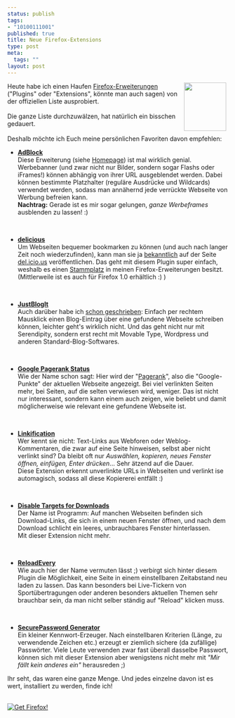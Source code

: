 ```yaml
--- 
status: publish
tags: 
- "10100111001"
published: true
title: Neue Firefox-Extensions
type: post
meta: 
  tags: ""
layout: post
---
```

<img width="96" hspace="5" height="110" border="0" align="right" src="/wp-content/olduploads/logos/firefox-cornerlogo.serendipityThumb.png" alt=""  />Heute habe ich einen Haufen <a href="http://update.mozilla.org/extensions/" title="http://update.mozilla.org/extensions/" onmouseover="window.status='http://update.mozilla.org/extensions/';return true;" onmouseout="window.status='';return true;">Firefox-Erweiterungen</a> (&quot;Plugins&quot; oder &quot;Extensions&quot;, könnte man auch sagen) von der offiziellen Liste ausprobiert.<br /><br />Die ganze Liste durchzuwälzen, hat natürlich ein bisschen gedauert.<br /><br />Deshalb möchte ich Euch meine persönlichen Favoriten davon empfehlen:<br /><ul><li><a href="https://update.mozilla.org/extensions/moreinfo.php?application=firefox&id=10&vid=664" title="https://update.mozilla.org/extensions/moreinfo.php?application=firefox&id=10&vid=664" onmouseover="window.status='https://update.mozilla.org/extensions/moreinfo.php?application=firefox&id=10&vid=664';return true;" onmouseout="window.status='';return true;"><span style="font-weight: bold;">AdBlock</span></a><br />Diese Erweiterung (siehe <a href="http://adblock.mozdev.org/" title="http://adblock.mozdev.org/" onmouseover="window.status='http://adblock.mozdev.org/';return true;" onmouseout="window.status='';return true;">Homepage</a>) ist mal wirklich genial.<br />Werbebanner (und zwar nicht nur Bilder, sondern sogar Flashs oder iFrames!) können abhängig von ihrer URL ausgeblendet werden. Dabei können bestimmte Platzhalter (reguläre Ausdrücke und Wildcards) verwendet werden, sodass man annähernd jede verrückte Webseite von Werbung befreien kann.<br /><span style="font-weight: bold;">Nachtrag:</span> Gerade ist es mir sogar gelungen, <span style="font-style: italic;">ganze Werbeframes</span> ausblenden zu lassen! :)<br /></li></ul>
            <br /><!--more-->
<ul><li><a href="http://delicious.mozdev.org/" title="http://delicious.mozdev.org/" onmouseover="window.status='http://delicious.mozdev.org/';return true;" onmouseout="window.status='';return true;"><span style="font-weight: bold;">delicious</span></a><br />Um Webseiten bequemer bookmarken zu können (und auch nach langer Zeit noch wiederzufinden), kann man sie ja <a href="http://fredericiana.de/archives/126-delicious!.html" title="http://fredericiana.de/archives/126-delicious!.html" onmouseover="window.status='http://fredericiana.de/archives/126-delicious!.html';return true;" onmouseout="window.status='';return true;">bekanntlich</a> auf der Seite <a href="http://del.icio.us/" title="http://del.icio.us/" onmouseover="window.status='http://del.icio.us/';return true;" onmouseout="window.status='';return true;">del.icio.us</a> veröffentlichen. Das geht mit diesem Plugin super einfach, weshalb es einen <a href="http://fredericiana.de/archives/130-delicious-2.html" title="http://fredericiana.de/archives/130-delicious-2.html" onmouseover="window.status='http://fredericiana.de/archives/130-delicious-2.html';return true;" onmouseout="window.status='';return true;">Stammplatz</a> in meinen Firefox-Erweiterungen besitzt.<br />(Mittlerweile ist es auch für Firefox 1.0 erhältlich :) )</li></ul><br /><ul><li><a href="https://update.mozilla.org/extensions/moreinfo.php?application=firefox&id=329&vid=991" title="https://update.mozilla.org/extensions/moreinfo.php?application=firefox&id=329&vid=991" onmouseover="window.status='https://update.mozilla.org/extensions/moreinfo.php?application=firefox&id=329&vid=991';return true;" onmouseout="window.status='';return true;"><span style="font-weight: bold;">JustBlogIt</span></a><br />Auch darüber habe ich <a href="http://fredericiana.de/archives/148-Firefox-just-blog-it-Extension-mit-Serendipity.html" title="http://fredericiana.de/archives/148-Firefox-just-blog-it-Extension-mit-Serendipity.html" onmouseover="window.status='http://fredericiana.de/archives/148-Firefox-just-blog-it-Extension-mit-Serendipity.html';return true;" onmouseout="window.status='';return true;">schon geschrieben</a>: Einfach per rechtem Mausklick einen Blog-Eintrag über eine gefundene Webseite schreiben können, leichter geht's wirklich nicht. Und das geht nicht nur mit Serendipity, sondern erst recht mit Movable Type, Wordpress und anderen Standard-Blog-Softwares.</li></ul><br /><ul><li><a href="https://update.mozilla.org/extensions/moreinfo.php?application=firefox&id=262&vid=1194" title="https://update.mozilla.org/extensions/moreinfo.php?application=firefox&id=262&vid=1194" onmouseover="window.status='https://update.mozilla.org/extensions/moreinfo.php?application=firefox&id=262&vid=1194';return true;" onmouseout="window.status='';return true;"><span style="font-weight: bold;">Google Pagerank Status</span></a><br />Wie der Name schon sagt: Hier wird der &quot;<a href="http://www.google.com/technology/" title="http://www.google.com/technology/" onmouseover="window.status='http://www.google.com/technology/';return true;" onmouseout="window.status='';return true;">Pagerank</a>&quot;, also die &quot;Google-Punkte&quot; der aktuellen Webseite angezeigt. Bei viel verlinkten Seiten mehr, bei Seiten, auf die selten verwiesen wird, weniger. Das ist nicht nur interessant, sondern kann einem auch zeigen, wie beliebt und damit möglicherweise wie relevant eine gefundene Webseite ist.</li></ul><br /><ul><li><a style="font-weight: bold;" href="https://update.mozilla.org/extensions/moreinfo.php?application=firefox&id=190" title="https://update.mozilla.org/extensions/moreinfo.php?application=firefox&id=190" onmouseover="window.status='https://update.mozilla.org/extensions/moreinfo.php?application=firefox&id=190';return true;" onmouseout="window.status='';return true;">Linkification</a><br />Wer kennt sie nicht: Text-Links aus Webforen oder Weblog-Kommentaren, die zwar auf eine Seite hinweisen, selbst aber nicht verlinkt sind? Da bleibt oft nur <span style="font-style: italic;">Auswählen, kopieren, neues Fenster öffnen, einfügen, Enter drücken</span>... Sehr ätzend auf die Dauer.<br />Diese Extension erkennt unverlinkte URLs in Webseiten und verlinkt ise automagisch, sodass all diese Kopiererei entfällt :)</li></ul><br /><ul><li><a href="https://update.mozilla.org/extensions/moreinfo.php?application=firefox&id=241&vid=1195" title="https://update.mozilla.org/extensions/moreinfo.php?application=firefox&id=241&vid=1195" onmouseover="window.status='https://update.mozilla.org/extensions/moreinfo.php?application=firefox&id=241&vid=1195';return true;" onmouseout="window.status='';return true;" style="font-weight: bold;">Disable Targets for Downloads</a><br />Der Name ist Programm: Auf manchen Webseiten befinden sich Download-Links, die sich in einem neuen Fenster öffnen, und nach dem Download schlicht ein leeres, unbrauchbares Fenster hinterlassen.<br />Mit dieser Extension nicht mehr.</li></ul><br /><ul><li><a href="https://update.mozilla.org/extensions/moreinfo.php?application=firefox&id=115&vid=1131" title="https://update.mozilla.org/extensions/moreinfo.php?application=firefox&id=115&vid=1131" onmouseover="window.status='https://update.mozilla.org/extensions/moreinfo.php?application=firefox&id=115&vid=1131';return true;" onmouseout="window.status='';return true;"><span style="font-weight: bold;">ReloadEvery</span></a><br />Wie auch hier der Name vermuten lässt ;) verbirgt sich hinter diesem Plugin die Möglichkeit, eine Seite in einem einstellbaren Zeitabstand neu laden zu lassen. Das kann besonders bei Live-Tickern von Sportübertragungen oder anderen besonders aktuellen Themen sehr brauchbar sein, da man nicht selber ständig auf &quot;Reload&quot; klicken muss.</li></ul><br />
<!--adsense-->
<ul><li><a href="https://update.mozilla.org/extensions/moreinfo.php?application=firefox&id=135&vid=1136" title="https://update.mozilla.org/extensions/moreinfo.php?application=firefox&id=135&vid=1136" onmouseover="window.status='https://update.mozilla.org/extensions/moreinfo.php?application=firefox&id=135&vid=1136';return true;" onmouseout="window.status='';return true;"><span style="font-weight: bold;">SecurePassword Generator</span></a><br />Ein kleiner Kennwort-Erzeuger. Nach einstellbaren Kriterien (Länge, zu verwendende Zeichen etc.) erzeugt er ziemlich sichere (da zufällige) Passwörter. Viele Leute verwenden zwar fast überall dasselbe Passwort, können sich mit dieser Extension aber wenigstens nicht mehr mit <span style="font-style: italic;">&quot;Mir fällt kein anderes ein&quot;</span> herausreden ;)</li></ul>Ihr seht, das waren eine ganze Menge. Und jedes einzelne davon ist es wert, installiert zu werden, finde ich!<br /><br />

<a href="http://www.spreadfirefox.com/?q=affiliates&id=0&t=60" title="http://www.spreadfirefox.com/?q=affiliates&id=0&t=60" onmouseover="window.status='http://www.spreadfirefox.com/?q=affiliates&id=0&t=60';return true;" onmouseout="window.status='';return true;"><img border="0" alt="Get Firefox!" title="Get Firefox!" src="http://www.spreadfirefox.com/community/images/affiliates/Buttons/180x60/rediscover.gif" /></a>
